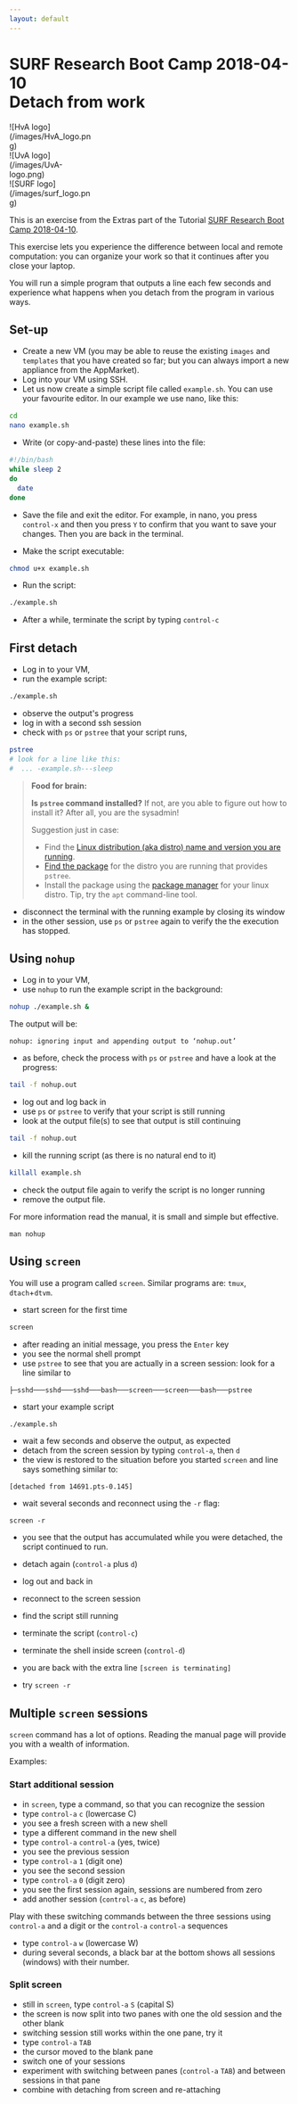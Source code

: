```yaml
---
layout: default
---
```


# SURF Research Boot Camp 2018-04-10  <br/> Detach from work

<div style="max-width:150px;" markdown="1">
![HvA logo](/images/HvA_logo.png)

<div style="max-width:150px;" markdown="1">
![UvA logo](/images/UvA-logo.png)

<div style="max-width:150px;" markdown="1">
![SURF logo](/images/surf_logo.png)
</div>
</div>
</div>

This is an exercise from the Extras part of the Tutorial [SURF Research Boot Camp 2018-04-10](.).

This exercise lets you experience the difference between local and remote computation: you can organize your work so that it continues after you close your laptop.

You will run a simple program that outputs a line each few seconds and experience what happens when you detach from the program in various ways.

## Set-up

- Create a new VM (you may be able to reuse the existing `images` and `templates` that you have created so far; but you can always import a new appliance from the AppMarket).
- Log into your VM using SSH.
- Let us now create a simple script file called `example.sh`. You can use your favourite editor. In our example we use nano, like this:

```bash
cd
nano example.sh
```

- Write (or copy-and-paste) these lines into the file:

```bash
#!/bin/bash
while sleep 2
do
  date
done
```

- Save the file and exit the editor. For example, in nano, you press `control-x` and then you press `Y` to confirm that you want to save your changes. Then you are back in the terminal.

- Make the script executable:

```bash
chmod u+x example.sh
```

- Run the script:

```bash
./example.sh
```

- After a while, terminate the script by typing `control-c`

## First detach

- Log in to your VM,
- run the example script:

```bash
./example.sh
```

- observe the output's progress
- log in with a second ssh session
- check with `ps` or `pstree` that your script runs,

```bash
pstree
# look for a line like this:
#  ... -example.sh---sleep
```

> **Food for brain:**
>
> **Is `pstree` command installed?** If not, are you able to figure out how to install it? After all, you are the sysadmin!
>
> Suggestion just in case:
> * Find the [Linux distribution (aka distro) name and version you are running](https://www.cyberciti.biz/faq/find-linux-distribution-name-version-number/).
> * [Find the package](https://packages.ubuntu.com/) for the distro you are running that provides `pstree`.
> * Install the package using the [package manager](https://help.ubuntu.com/lts/serverguide/package-management.html) for your linux distro. Tip, try the `apt` command-line tool.
<!--Answer: psmisc-->

- disconnect the terminal with the running example by closing its window
- in the other session, use `ps` or `pstree` again to verify the the execution has stopped.

## Using `nohup`

- Log in to your VM,
- use `nohup` to run the example script in the background:

```bash
nohup ./example.sh &
```

The output will be:

```
nohup: ignoring input and appending output to ‘nohup.out’
```

- as before, check the process with `ps` or `pstree` and have a look at the progress:

```bash
tail -f nohup.out
```

- log out and log back in
- use `ps` or `pstree` to verify that your script is still running
- look at the output file(s) to see that output is still continuing

```bash
tail -f nohup.out
```

- kill the running script (as there is no natural end to it)

```bash
killall example.sh
```

- check the output file again to verify the script is no longer running
- remove the output file.

For more information read the manual, it is small and simple but effective.

```
man nohup
```

## Using `screen`

You will use a program called `screen`. Similar programs are:  `tmux`, `dtach`+`dtvm`.

- start screen for the first time

```bash
screen
```

- after reading an initial message, you press the `Enter` key
- you see the normal shell prompt
- use `pstree` to see that you are actually in a screen session: look for a line similar to

```
├─sshd───sshd───sshd───bash───screen───screen───bash───pstree

```

- start your example script

```bash
./example.sh
```

- wait a few seconds and observe the output, as expected
- detach from the screen session by typing `control-a`, then `d`
- the view is restored to the situation before you started `screen` and line says something similar to:

```
[detached from 14691.pts-0.145]
```

- wait several seconds and reconnect using the `-r` flag:

```
screen -r
```

- you see that the output has accumulated while you were detached, the script continued to run.
- detach again (`control-a` plus `d`)
- log out and back in
- reconnect to the screen session
- find the script still running

- terminate the script (`control-c`)
- terminate the shell inside screen (`control-d`)
- you are back with the extra line `[screen is terminating]`
- try `screen -r`

## Multiple `screen` sessions

`screen` command has a lot of options. Reading the manual page will provide you with a wealth of information.

Examples:

### Start additional session

- in `screen`, type a command, so that you can recognize the session
- type `control-a` `c` (lowercase C)
- you see a fresh screen with a new shell
- type a different command in the new shell
- type `control-a` `control-a` (yes, twice)
- you see the previous session
- type `control-a` `1` (digit one)
- you see the second session
- type `control-a` `0` (digit zero)
- you see the first session again, sessions are numbered from zero
- add another session (`control-a` `c`, as before)

Play with these switching commands between the three sessions using `control-a` and a digit or the `control-a` `control-a` sequences

- type `control-a` `w` (lowercase W)
- during several seconds, a black bar at the bottom shows all sessions (windows) with their number.

### Split screen

- still in `screen`, type `control-a` `S` (capital S)
- the screen is now split into two panes with one the old session and the other blank
- switching session still works within the one pane, try it
- type `control-a` `TAB`
- the cursor moved to the blank pane
- switch one of your sessions
- experiment with switching between panes (`control-a` `TAB`) and between sessions in that pane
- combine with detaching from screen and re-attaching
